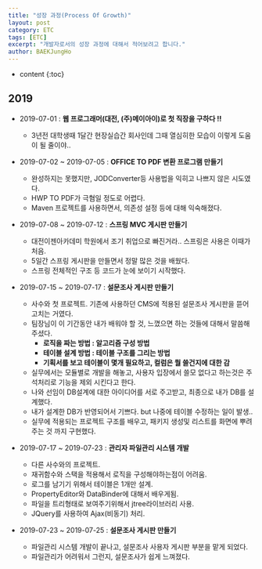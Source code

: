 ```yaml
---
title: "성장 과정(Process Of Growth)"
layout: post
category: ETC
tags: [ETC]
excerpt: "개발자로서의 성장 과정에 대해서 적어보려고 합니다."
author: BAEKJungHo
---
```


* content
{:toc}

## 2019

  - 2019-07-01 : __웹 프로그래머(대전, (주)메이아이)로 첫 직장을 구하다 !!__
    - 3년전 대학생때 1달간 현장실습간 회사인데 그때 열심히한 모습이 이렇게 도움이 될 줄이야..

  - 2019-07-02 ~ 2019-07-05 : __OFFICE TO PDF 변환 프로그램 만들기__
    - 완성하지는 못했지만, JODConverter등 사용법을 익히고 나쁘지 않은 시도였다.
    - HWP TO PDF가 극혐일 정도로 어렵다.
    - Maven 프로젝트를 사용하면서, 의존성 설정 등에 대해 익숙해졌다.

  - 2019-07-08 ~ 2019-07-12 : __스프링 MVC 게시판 만들기__
    - 대전이젠아카데미 학원에서 조기 취업으로 빠진거라.. 스프링은 사용은 이때가 처음.
    - 5일간 스프링 게시판을 만들면서 정말 많은 것을 배웠다.
    - 스프링 전체적인 구조 등 코드가 눈에 보이기 시작했다.

  - 2019-07-15 ~ 2019-07-17 : __설문조사 게시판 만들기__
    - 사수와 첫 프로젝트. 기존에 사용하던 CMS에 적용된 설문조사 게시판을 뜯어 고치는 거였다.
    - 팀장님이 이 기간동안 내가 배워야 할 것, 느꼈으면 하는 것들에 대해서 말씀해주셨다.
      - __로직을 짜는 방법 : 알고리즘 구성 방법__
      - __테이블 설계 방법 : 테이블 구조를 그리는 방법__
      - __기획서를 보고 테이블이 몇개 필요하고, 컬럼은 뭘 쓸건지에 대한 감__
    - 실무에서는 모듈별로 개발을 해놓고, 사용자 입장에서 쓸모 없다고 하는것은 주석처리로 기능을 제외 시킨다고 한다.
    - 나와 선임이 DB설계에 대한 아이디어를 서로 주고받고, 최종으로 내가 DB를 설계했다.
    - 내가 설계한 DB가 반영되어서 기쁘다. but 나중에 테이블 수정하는 일이 발생..
    - 실무에 적용되는 프로젝트 구조를 배우고, 패키지 생성및 리스트를 화면에 뿌려주는 것 까지 구현했다.

  - 2019-07-17 ~ 2019-07-23 : __관리자 파일관리 시스템 개발__
    - 다른 사수와의 프로젝트.
    - 재귀함수와 스택을 적용해서 로직을 구성해야하는점이 어려움.
    - 로그를 남기기 위해서 테이블은 1개만 설계.
    - PropertyEditor와 DataBinder에 대해서 배우게됨.
    - 파일을 트리형태로 보여주기위해서 jtree라이브러리 사용.
    - JQuery를 사용하여 Ajax(비동기) 처리.

  - 2019-07-23 ~ 2019-07-25 : __설문조사 게시판 만들기__
    - 파일관리 시스템 개발이 끝나고, 설문조사 사용자 게시판 부분을 맡게 되었다.
    - 파일관리가 어려워서 그런지, 설문조사가 쉽게 느껴졌다.
